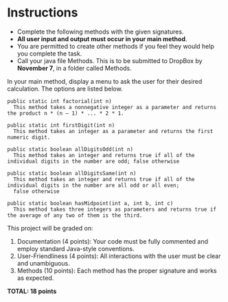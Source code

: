 # Instructions
* Complete the following methods with the given signatures.
* **All user input and output must occur in your main method**.
* You are permitted to create other methods if you feel they would help you complete the task.
* Call your java file Methods. This is to be submitted to DropBox by **November 7**, in a folder called Methods.



In your main method, display a menu to ask the user for their desired calculation. The options are listed below.
```
public static int factorial(int n)
  This method takes a nonnegative integer as a parameter and returns the product n * (n – 1) * ... * 2 * 1.
```

```
public static int firstDigit(int n)
  This method takes an integer as a parameter and returns the first numeric digit.
```

```
public static boolean allDigitsOdd(int n)
  This method takes an integer and returns true if all of the individual digits in the number are odd; false otherwise
```

```
public static boolean allDigitsSame(int n)
  This method takes an integer and returns true if all of the individual digits in the number are all odd or all even; 
  false otherwise
```

```
public static boolean hasMidpoint(int a, int b, int c)
  This method takes three integers as parameters and returns true if the average of any two of them is the third.
```

This project will be graded on:
1. Documentation (4 points): Your code must be fully commented and employ standard Java-style conventions.
2. User-Friendliness (4 points): All interactions with the user must be clear and unambiguous.
3. Methods (10 points): Each method has the proper signature and works as expected.

**TOTAL: 18 points**
